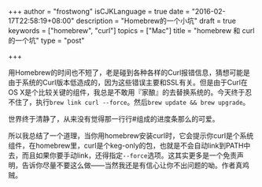 +++
author = "frostwong"
isCJKLanguage = true
date = "2016-02-17T22:58:19+08:00"
description = "Homebrew的一个小坑"
draft = true
keywords = ["homebrew", "curl"]
topics = ["Mac"]
title = "homebrew 和 curl 的一个坑"
type = "post"

+++

用Homebrew的时间也不短了，老是碰到各种各样的Curl报错信息，猜想可能是由于系统的Curl版本低造成的，因为这些错误主要和SSL有关。但是由于Curl在OS X是个比较关键的组件，我总是不敢用『家酿』的去替换系统的。今天终于忍不住了，执行`brew link curl --force`。然后`brew update && brew upgrade`。

世界终于清静了，从来没有觉得那一行行#组成的进度条那么的可爱。

所以我总结了一个道理，当你用homebrew安装curl时，它会提示你curl是个系统组件，在homebrew里，curl是个keg-only的包，也就是不会自动link到PATH中去，而且如果你要手动link，还得指定`--force`选项。这其实更多是一个免责声明，告诉你尽量不要这么做——当然我还是有信心让你不出问题的呦。作者真鸡贼。
